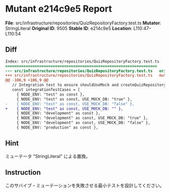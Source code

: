 # Mutant e214c9e5 Report

**File**: src/infrastructure/repositories/QuizRepositoryFactory.test.ts
**Mutator**: StringLiteral
**Original ID**: 9505
**Stable ID**: e214c9e5
**Location**: L110:47–L110:54

## Diff

```diff
Index: src/infrastructure/repositories/QuizRepositoryFactory.test.ts
===================================================================
--- src/infrastructure/repositories/QuizRepositoryFactory.test.ts	original
+++ src/infrastructure/repositories/QuizRepositoryFactory.test.ts	mutated #9505
@@ -106,9 +106,9 @@
   // Integration test to ensure shouldUseMock and createQuizRepository are consistent
   const integrationTestCases = [
     { NODE_ENV: "test" as const },
     { NODE_ENV: "test" as const, USE_MOCK_DB: "true" },
-    { NODE_ENV: "test" as const, USE_MOCK_DB: "false" },
+    { NODE_ENV: "test" as const, USE_MOCK_DB: "" },
     { NODE_ENV: "development" as const },
     { NODE_ENV: "development" as const, USE_MOCK_DB: "true" },
     { NODE_ENV: "development" as const, USE_MOCK_DB: "false" },
     { NODE_ENV: "production" as const },
```

## Hint

ミューテータ "StringLiteral" による置換。

## Instruction

このサバイブ・ミューテーションを失敗させる最小テストを設計してください。
